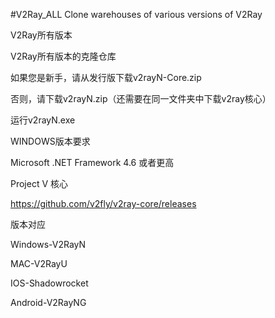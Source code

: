 #V2Ray_ALL
Clone warehouses of various versions of V2Ray

V2Ray所有版本

V2Ray所有版本的克隆仓库

如果您是新手，请从发行版下载v2rayN-Core.zip

否则，请下载v2rayN.zip（还需要在同一文件夹中下载v2ray核心）

运行v2rayN.exe

WINDOWS版本要求

Microsoft .NET Framework 4.6 或者更高

Project V 核心

https://github.com/v2fly/v2ray-core/releases

版本对应

Windows-V2RayN

MAC-V2RayU

IOS-Shadowrocket

Android-V2RayNG



